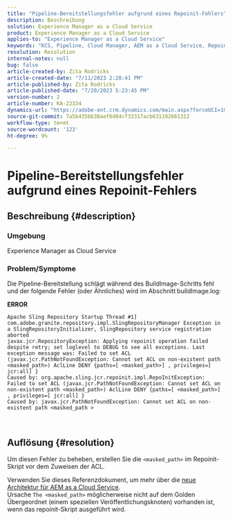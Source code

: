 ```yaml
---
title: "Pipeline-Bereitstellungsfehler aufgrund eines Repoinit-Fehlers"
description: Beschreibung
solution: Experience Manager as a Cloud Service
product: Experience Manager as a Cloud Service
applies-to: "Experience Manager as a Cloud Service"
keywords: "KCS, Pipeline, Cloud Manager, AEM as a Cloud Service, Repoinit-Fehler "
resolution: Resolution
internal-notes: null
bug: false
article-created-by: Zita Rodricks
article-created-date: "7/11/2023 2:28:41 PM"
article-published-by: Zita Rodricks
article-published-date: "7/20/2023 5:23:45 PM"
version-number: 2
article-number: KA-22334
dynamics-url: "https://adobe-ent.crm.dynamics.com/main.aspx?forceUCI=1&pagetype=entityrecord&etn=knowledgearticle&id=03cc2338-f71f-ee11-9cbe-6045bd006239"
source-git-commit: 7a5b435bb38aef6d04cf33317acb631192661312
workflow-type: tm+mt
source-wordcount: '123'
ht-degree: 9%

---
```


# Pipeline-Bereitstellungsfehler aufgrund eines Repoinit-Fehlers

## Beschreibung {#description}


### Umgebung

Experience Manager as Cloud Service

### Problem/Symptome

Die Pipeline-Bereitstellung schlägt während des BuildImage-Schritts fehl und der folgende Fehler (oder Ähnliches) wird im Abschnitt<b> </b>buildImage.log:

<b>ERROR</b>


```
Apache Sling Repository Startup Thread #1]  com.adobe.granite.repository.impl.SlingRepositoryManager Exception in a SlingRepositoryInitializer, SlingRepository service registration aborted
javax.jcr.RepositoryException: Applying repoinit operation failed despite retry; set loglevel to DEBUG to see all exceptions. Last exception message was: Failed to set ACL (javax.jcr.PathNotFoundException: Cannot set ACL on non-existent path <masked_path>) AclLine DENY {paths=[ <masked_path>] , privileges=[ jcr:all] }
Caused by: org.apache.sling.jcr.repoinit.impl.RepoInitException: Failed to set ACL (javax.jcr.PathNotFoundException: Cannot set ACL on non-existent path <masked_path>) AclLine DENY {paths=[ <masked_path>] , privileges=[ jcr:all] }
Caused by: javax.jcr.PathNotFoundException: Cannot set ACL on non-existent path <masked_path >
```



` `
` `


## Auflösung {#resolution}


Um diesen Fehler zu beheben, erstellen Sie die `<masked_path>` im Repoinit-Skript vor dem Zuweisen der ACL.

Verwenden Sie dieses Referenzdokument, um mehr über die [neue Architektur für AEM as a Cloud Service](https://experienceleague.adobe.com/docs/experience-manager-cloud-service/content/overview/architecture.html?lang=en#key-evolutions:~:text=publish%20nodes.%20The-,golden%20Übergeordnet,-is%20a%20specialized).
<br>Ursache
`The <masked_path>` möglicherweise nicht auf dem Golden Übergeordnet (einem speziellen Veröffentlichungsknoten) vorhanden ist, wenn das repoinit-Skript ausgeführt wird.<br>

